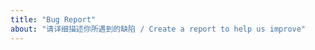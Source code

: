 ```yaml
---
title: "Bug Report"
about: "请详细描述你所遇到的缺陷 / Create a report to help us improve"
---
```


<!--
Bug report?
* Please describe the steps to reproduce as detailed as possible.

发现了什么 bug？
* 请描述一下重现的步骤，越详细越好。
-->
